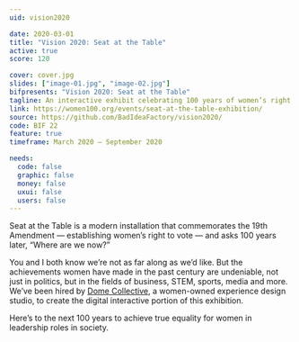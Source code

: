 ```yaml
---
uid: vision2020

date: 2020-03-01
title: "Vision 2020: Seat at the Table"
active: true
score: 120

cover: cover.jpg
slides: ["image-01.jpg", "image-02.jpg"]
bifpresents: "Vision 2020: Seat at the Table"
tagline: An interactive exhibit celebrating 100 years of women’s right to vote, live at the Kimmel Center
link: https://women100.org/events/seat-at-the-table-exhibition/
source: https://github.com/BadIdeaFactory/vision2020/
code: BIF 22
feature: true
timeframe: March 2020 – September 2020

needs:
  code: false
  graphic: false
  money: false
  uxui: false
  users: false
---
```


Seat at the Table is a modern installation that commemorates the 19th Amendment — establishing women’s right to vote — and asks 100 years later, “Where are we now?”

You and I both know we’re not as far along as we’d like. But the achievements women have made in the past century are undeniable, not just in politics, but in the fields of business, STEM, sports, media and more. We’ve been hired by [Dome Collective](https://domecollective.com/), a women-owned experience design studio, to create the digital interactive portion of this exhibition.

Here’s to the next 100 years to achieve true equality for women in leadership roles in society.
